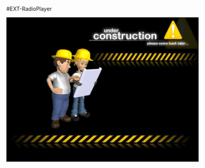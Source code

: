 #EXT-RadioPlayer

![](https://raw.githubusercontent.com/bugsounet/coding/main/underconstruction.gif)

